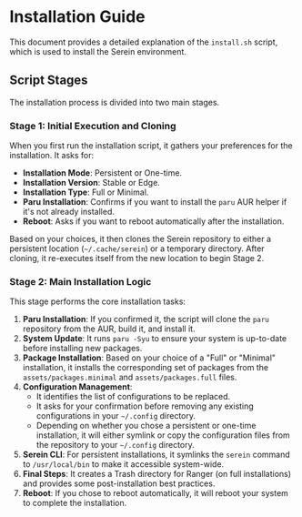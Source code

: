 # Installation Guide

This document provides a detailed explanation of the `install.sh` script, which is used to install the Serein environment.

## Script Stages

The installation process is divided into two main stages.

### Stage 1: Initial Execution and Cloning

When you first run the installation script, it gathers your preferences for the installation. It asks for:

*   **Installation Mode**: Persistent or One-time.
*   **Installation Version**: Stable or Edge.
*   **Installation Type**: Full or Minimal.
*   **Paru Installation**: Confirms if you want to install the `paru` AUR helper if it's not already installed.
*   **Reboot**: Asks if you want to reboot automatically after the installation.

Based on your choices, it then clones the Serein repository to either a persistent location (`~/.cache/serein`) or a temporary directory. After cloning, it re-executes itself from the new location to begin Stage 2.

### Stage 2: Main Installation Logic

This stage performs the core installation tasks:

1.  **Paru Installation**: If you confirmed it, the script will clone the `paru` repository from the AUR, build it, and install it.
2.  **System Update**: It runs `paru -Syu` to ensure your system is up-to-date before installing new packages.
3.  **Package Installation**: Based on your choice of a "Full" or "Minimal" installation, it installs the corresponding set of packages from the `assets/packages.minimal` and `assets/packages.full` files.
4.  **Configuration Management**: 
    *   It identifies the list of configurations to be replaced.
    *   It asks for your confirmation before removing any existing configurations in your `~/.config` directory.
    *   Depending on whether you chose a persistent or one-time installation, it will either symlink or copy the configuration files from the repository to your `~/.config` directory.
5.  **Serein CLI**: For persistent installations, it symlinks the `serein` command to `/usr/local/bin` to make it accessible system-wide.
6.  **Final Steps**: It creates a Trash directory for Ranger (on full installations) and provides some post-installation best practices.
7.  **Reboot**: If you chose to reboot automatically, it will reboot your system to complete the installation.
